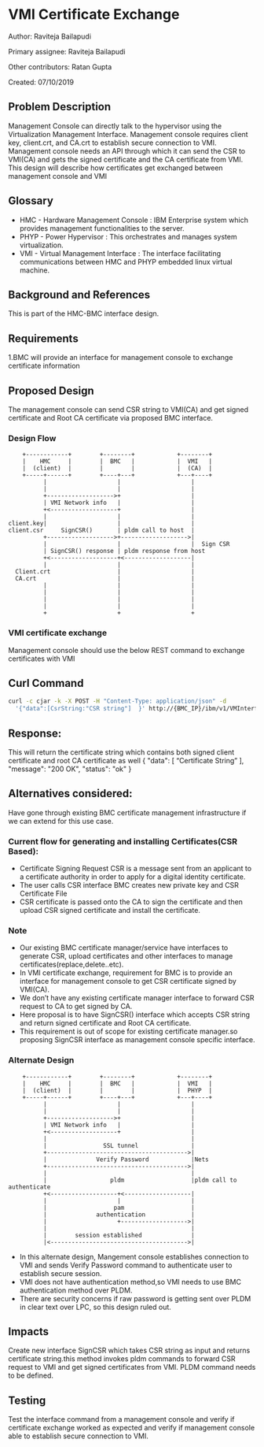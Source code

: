 # VMI Certificate Exchange

Author:
  Raviteja Bailapudi

Primary assignee:
  Raviteja Bailapudi

Other contributors:
  Ratan Gupta

Created:
  07/10/2019

## Problem Description
Management Console can directly talk to the hypervisor using the
Virtualization Management Interface.
Management console requires client key, client.crt, and CA.crt to establish
secure connection to VMI.
Management console needs an API through which it can send the CSR to VMI(CA)
and gets the signed certificate and the CA certificate from VMI.
This design will describe how certificates get exchanged between management
console and VMI

## Glossary
- HMC    - Hardware Management Console : IBM Enterprise system which provides
           management functionalities to the server.
- PHYP   - Power Hypervisor : This orchestrates and manages system
           virtualization.
- VMI    - Virtual Management Interface : The interface facilitating
           communications between HMC and PHYP embedded linux virtual machine.

## Background and References
This is part of the HMC-BMC interface design.

## Requirements
1.BMC will provide an interface for management console to exchange certificate
information

## Proposed Design
The management console can send CSR string to VMI(CA) and get signed certificate
and Root CA certificate via proposed BMC interface.

### Design Flow
```ascii
    +------------+        +--------+            +--------+
    |    HMC     |        |  BMC   |            |  VMI   |
    |  (client)  |        |        |            |  (CA)  |
    +-----+------+        +----+---+            +---+----+
          |                    |                    |
          |                    |                    |
          +------------------->+                    |
          | VMI Network info   |                    |
          +<-------------------+                    |
          |                    |                    |
client.key|                    |                    |
client.csr     SignCSR()       | pldm call to host  |
          +------------------->+------------------->|
          |                    |                    |  Sign CSR
          | SignCSR() response | pldm response from host
          +<-------------------+<-------------------|
          |                    |                    |
  Client.crt                   |                    |
  CA.crt                       |                    |
          |                    |                    |
          |                    |                    |
          |                    |                    |
          |                    |                    |
          +                    +                    +

```
### VMI certificate exchange
Management console should use the below REST command to exchange certificates
with VMI

## Curl Command
```bash
curl -c cjar -k -X POST -H "Content-Type: application/json" -d
  '{"data":[CsrString:"CSR string"]  }' http://{BMC_IP}/ibm/v1/VMInterface/SignCSR
```

## Response:
This will return the certificate string which contains both signed client
certificate and root CA certificate as well
{
 "data": [
   “Certificate String”
 ],
 "message": "200 OK",
 "status": "ok"
}

## Alternatives considered:

Have gone through existing BMC certificate management infrastructure if we can
extend for this use case.

### Current flow for generating and installing Certificates(CSR Based):

* Certificate Signing Request CSR is a message sent from an applicant to a
  certificate authority in order to apply for a digital identity certificate.
* The user calls CSR interface BMC creates new private key and CSR Certificate
  File
* CSR certificate is passed onto the CA to sign the certificate and then upload
  CSR signed certificate and install the certificate.

### Note

* Our existing BMC certificate manager/service have interfaces to generate CSR,
  upload certificates and other interfaces to manage certificates(replace,delete..etc).
* In VMI certificate exchange, requirement for BMC is to provide an interface for
  management console to get  CSR certificate signed by VMI(CA).
* We don’t have  any existing certificate manager interface to forward CSR
  request to CA to get signed by CA.
* Here proposal is to have SignCSR() interface which accepts CSR string and
  return signed certificate and Root CA certificate.
* This requirement is out of scope for existing certificate manager.so proposing
  SignCSR interface as management console specific interface.

### Alternate Design
```ascii
    +------------+        +--------+            +--------+
    |    HMC     |        |  BMC   |            |  VMI   |
    |  (client)  |        |        |            |  PHYP  |
    +-----+------+        +----+---+            +---+----+
          |                    |                    |
          |                    |                    |
          +------------------->+                    |
          | VMI Network info   |                    |
          +<-------------------+                    |
          |                                         |
          |                SSL tunnel               |
          +---------------------------------------->|
          |              Verify Password            |Nets
          +---------------------------------------->|
          |                                         |
          |                  pldm                   |pldm call to authenticate
          +<-------------------+<-------------------|
          |                    |                    |
          |                   pam                   |
          |              authentication             |
          |                    +------------------->|
          |                                         |
          |        session established              |
          |<--------------------------------------->|

```
* In this alternate design, Mangement console establishes connection to VMI and
  sends Verify Password command to authenticate user to establish secure session.
* VMI does not have authentication method,so VMI needs to use BMC authentication method
  over PLDM.
* There are security concerns if raw password is getting sent over PLDM in clear text
  over LPC, so this design ruled out.

## Impacts
Create new interface SignCSR which takes CSR string as input and returns certificate
string.this method invokes pldm commands to forward CSR request to VMI and get signed
certificates from VMI.
PLDM command needs to be defined.
## Testing
Test the interface command from a management console and verify if certificate
exchange worked as expected and verify if management console able to establish
secure connection to VMI.
